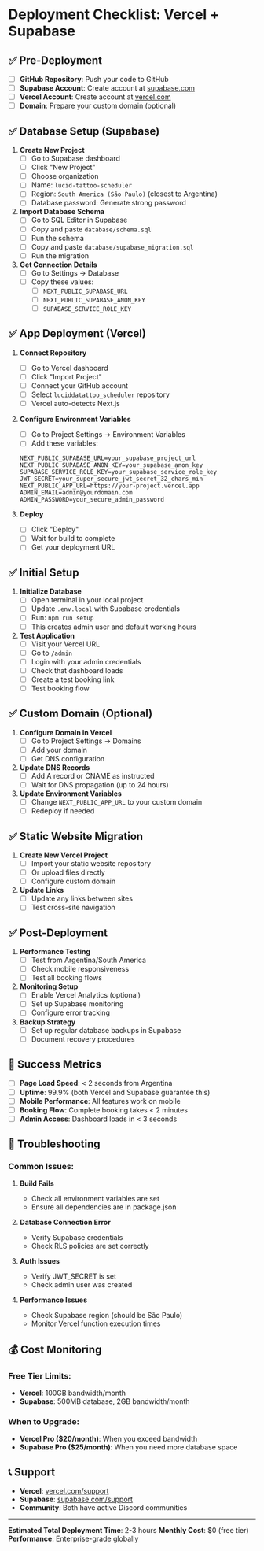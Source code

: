 # Deployment Checklist: Vercel + Supabase

## ✅ Pre-Deployment

- [ ] **GitHub Repository**: Push your code to GitHub
- [ ] **Supabase Account**: Create account at [supabase.com](https://supabase.com)
- [ ] **Vercel Account**: Create account at [vercel.com](https://vercel.com)
- [ ] **Domain**: Prepare your custom domain (optional)

## ✅ Database Setup (Supabase)

1. **Create New Project**
   - [ ] Go to Supabase dashboard
   - [ ] Click "New Project"
   - [ ] Choose organization
   - [ ] Name: `lucid-tattoo-scheduler`
   - [ ] Region: `South America (São Paulo)` (closest to Argentina)
   - [ ] Database password: Generate strong password

2. **Import Database Schema**
   - [ ] Go to SQL Editor in Supabase
   - [ ] Copy and paste `database/schema.sql`
   - [ ] Run the schema
   - [ ] Copy and paste `database/supabase_migration.sql`
   - [ ] Run the migration

3. **Get Connection Details**
   - [ ] Go to Settings → Database
   - [ ] Copy these values:
     - [ ] `NEXT_PUBLIC_SUPABASE_URL`
     - [ ] `NEXT_PUBLIC_SUPABASE_ANON_KEY`
     - [ ] `SUPABASE_SERVICE_ROLE_KEY`

## ✅ App Deployment (Vercel)

1. **Connect Repository**
   - [ ] Go to Vercel dashboard
   - [ ] Click "Import Project"
   - [ ] Connect your GitHub account
   - [ ] Select `luciddatattoo_scheduler` repository
   - [ ] Vercel auto-detects Next.js

2. **Configure Environment Variables**
   - [ ] Go to Project Settings → Environment Variables
   - [ ] Add these variables:

   ```env
   NEXT_PUBLIC_SUPABASE_URL=your_supabase_project_url
   NEXT_PUBLIC_SUPABASE_ANON_KEY=your_supabase_anon_key
   SUPABASE_SERVICE_ROLE_KEY=your_supabase_service_role_key
   JWT_SECRET=your_super_secure_jwt_secret_32_chars_min
   NEXT_PUBLIC_APP_URL=https://your-project.vercel.app
   ADMIN_EMAIL=admin@yourdomain.com
   ADMIN_PASSWORD=your_secure_admin_password
   ```

3. **Deploy**
   - [ ] Click "Deploy"
   - [ ] Wait for build to complete
   - [ ] Get your deployment URL

## ✅ Initial Setup

1. **Initialize Database**
   - [ ] Open terminal in your local project
   - [ ] Update `.env.local` with Supabase credentials
   - [ ] Run: `npm run setup`
   - [ ] This creates admin user and default working hours

2. **Test Application**
   - [ ] Visit your Vercel URL
   - [ ] Go to `/admin`
   - [ ] Login with your admin credentials
   - [ ] Check that dashboard loads
   - [ ] Create a test booking link
   - [ ] Test booking flow

## ✅ Custom Domain (Optional)

1. **Configure Domain in Vercel**
   - [ ] Go to Project Settings → Domains
   - [ ] Add your domain
   - [ ] Get DNS configuration

2. **Update DNS Records**
   - [ ] Add A record or CNAME as instructed
   - [ ] Wait for DNS propagation (up to 24 hours)

3. **Update Environment Variables**
   - [ ] Change `NEXT_PUBLIC_APP_URL` to your custom domain
   - [ ] Redeploy if needed

## ✅ Static Website Migration

1. **Create New Vercel Project**
   - [ ] Import your static website repository
   - [ ] Or upload files directly
   - [ ] Configure custom domain

2. **Update Links**
   - [ ] Update any links between sites
   - [ ] Test cross-site navigation

## ✅ Post-Deployment

1. **Performance Testing**
   - [ ] Test from Argentina/South America
   - [ ] Check mobile responsiveness
   - [ ] Test all booking flows

2. **Monitoring Setup**
   - [ ] Enable Vercel Analytics (optional)
   - [ ] Set up Supabase monitoring
   - [ ] Configure error tracking

3. **Backup Strategy**
   - [ ] Set up regular database backups in Supabase
   - [ ] Document recovery procedures

## 🎯 Success Metrics

- [ ] **Page Load Speed**: < 2 seconds from Argentina
- [ ] **Uptime**: 99.9% (both Vercel and Supabase guarantee this)
- [ ] **Mobile Performance**: All features work on mobile
- [ ] **Booking Flow**: Complete booking takes < 2 minutes
- [ ] **Admin Access**: Dashboard loads in < 3 seconds

## 🚨 Troubleshooting

### Common Issues:

1. **Build Fails**
   - Check all environment variables are set
   - Ensure all dependencies are in package.json

2. **Database Connection Error**
   - Verify Supabase credentials
   - Check RLS policies are set correctly

3. **Auth Issues**
   - Verify JWT_SECRET is set
   - Check admin user was created

4. **Performance Issues**
   - Check Supabase region (should be São Paulo)
   - Monitor Vercel function execution times

## 💰 Cost Monitoring

### Free Tier Limits:
- **Vercel**: 100GB bandwidth/month
- **Supabase**: 500MB database, 2GB bandwidth/month

### When to Upgrade:
- **Vercel Pro ($20/month)**: When you exceed bandwidth
- **Supabase Pro ($25/month)**: When you need more database space

## 📞 Support

- **Vercel**: [vercel.com/support](https://vercel.com/support)
- **Supabase**: [supabase.com/support](https://supabase.com/support)
- **Community**: Both have active Discord communities

---

**Estimated Total Deployment Time**: 2-3 hours
**Monthly Cost**: $0 (free tier)
**Performance**: Enterprise-grade globally
